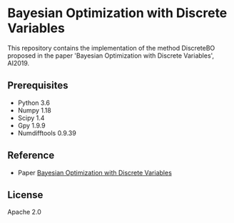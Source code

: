 # Bayesian Optimization with Discrete Variables

This repository contains the implementation of the method DiscreteBO proposed in the paper 'Bayesian Optimization with Discrete Variables', AI2019.

## Prerequisites

- Python 3.6
- Numpy 1.18
- Scipy 1.4
- Gpy 1.9.9
- Numdifftools 0.9.39

## Reference
- Paper [Bayesian Optimization with Discrete Variables](https://link.springer.com/chapter/10.1007/978-3-030-35288-2_38)
## License
Apache 2.0
